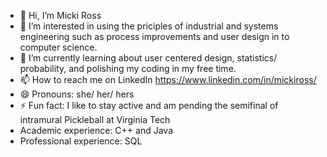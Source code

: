 - 👋 Hi, I’m Micki Ross
- 👀 I’m interested in using the priciples of industrial and systems engineering such as process improvements and user design in to computer science.
- 🌱 I’m currently learning about user centered design, statistics/ probability, and polishing my coding in my free time.
- 📫 How to reach me on LinkedIn https://www.linkedin.com/in/mickiross/
- 😄 Pronouns: she/ her/ hers
- ⚡ Fun fact: I like to stay active and am pending the semifinal of intramural Pickleball at Virginia Tech
- Academic experience: C++ and Java
- Professional experience: SQL
